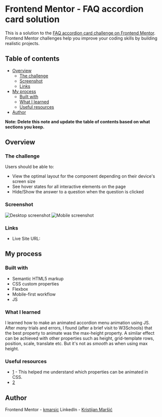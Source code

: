 # Frontend Mentor - FAQ accordion card solution

This is a solution to the [FAQ accordion card challenge on Frontend Mentor](https://www.frontendmentor.io/challenges/faq-accordion-card-XlyjD0Oam). Frontend Mentor challenges help you improve your coding skills by building realistic projects. 

## Table of contents

- [Overview](#overview)
  - [The challenge](#the-challenge)
  - [Screenshot](#screenshot)
  - [Links](#links)
- [My process](#my-process)
  - [Built with](#built-with)
  - [What I learned](#what-i-learned)
  - [Useful resources](#useful-resources)
- [Author](#author)


**Note: Delete this note and update the table of contents based on what sections you keep.**

## Overview

### The challenge

Users should be able to:

- View the optimal layout for the component depending on their device's screen size
- See hover states for all interactive elements on the page
- Hide/Show the answer to a question when the question is clicked

### Screenshot

![Desktop screenshot](./screenshot_desktop.jpg)
![Mobile screenshot](./screenshot_mobile.jpg)


### Links


- Live Site URL: [](https://kmarsic.github.io/FAQ-accordion-card/)

## My process

### Built with

- Semantic HTML5 markup
- CSS custom properties
- Flexbox
- Mobile-first workflow
- JS 

### What I learned

I learned how to make an animated accordion menu animation using JS. After *many* trials and errors, I found (after a brief visit to W3Schools) that the best property to animate was the max-height property. A similar effect can be achieved with other properties such as height, grid-template rows, position, scale, translate etc. But it's not as *smooth* as when using max height.

### Useful resources

- [1](https://medium.com/outsystems-experts/how-to-achieve-60-fps-animations-with-css3-db7b98610108) - This helped me understand which properties can be animated in CSS.
- [2](https://www.w3schools.com/howto/howto_js_accordion.asp)


## Author

Frontend Mentor - [kmarsic](https://www.frontendmentor.io/profile/kmarsic)
LinkedIn - [Kristijan Maršić](https://www.linkedin.com/in/kmarsic/)
